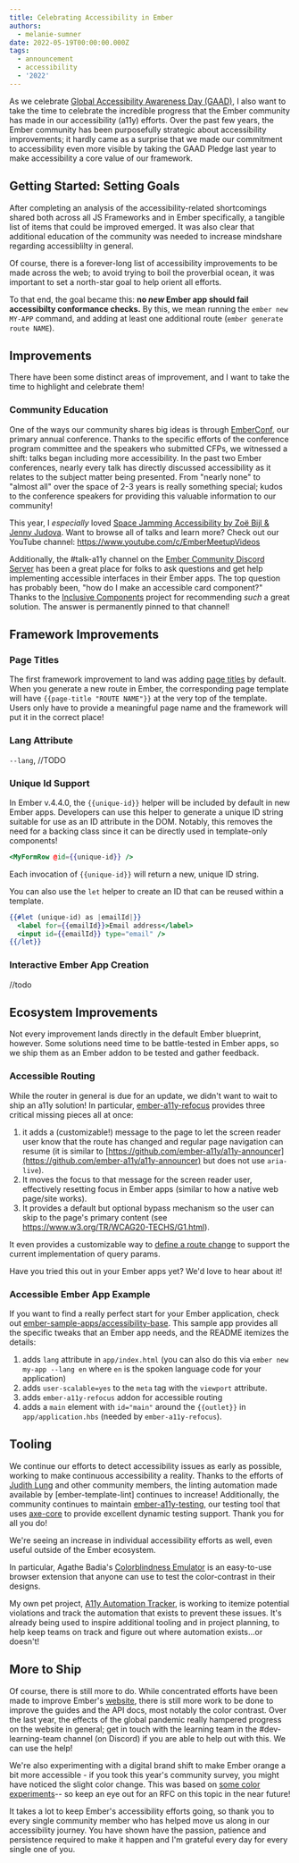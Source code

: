 ```yaml
---
title: Celebrating Accessibility in Ember
authors:
  - melanie-sumner
date: 2022-05-19T00:00:00.000Z
tags:
  - announcement
  - accessibility
  - '2022'
---
```


As we celebrate [Global Accessibility Awareness Day (GAAD)](https://globalaccessibilityawarenessday.org/), I also want to take the time to celebrate the incredible progress that the Ember community has made in our accessibility (a11y) efforts. Over the past few years, the Ember community has been purposefully strategic about accessibility improvements; it hardly came as a surprise that we made our commitment to accessibility even more visible by taking the GAAD Pledge last year to make accessibility a core value of our framework.

## Getting Started: Setting Goals

After completing an analysis of the accessibility-related shortcomings shared both across all JS Frameworks and in Ember specifically, a tangible list of items that could be improved emerged. It was also clear that additional education of the community was needed to increase mindshare regarding accessiblilty in general.

Of course, there is a forever-long list of accessibility improvements to be made across the web; to avoid trying to boil the proverbial ocean, it was important to set a north-star goal to help orient all efforts. 

To that end, the goal became this: <strong>no <em>new</em> Ember app should fail accessibilty conformance checks.</strong> By this, we mean running the `ember new MY-APP` command, and adding at least one additional route (`ember generate route NAME`).

## Improvements

There have been some distinct areas of improvement, and I want to take the time to highlight and celebrate them!

### Community Education

One of the ways our community shares big ideas is through [EmberConf](https://emberconf.com), our primary annual conference. Thanks to the specific efforts of the conference program committee and the speakers who submitted CFPs, we witnessed a shift: talks began including more accessibility. In the past two Ember conferences, nearly every talk has directly discussed accessibility as it relates to the subject matter being presented. From "nearly none" to "almost all" over the space of 2-3 years is really something special; kudos to the conference speakers for providing this valuable information to our community!

This year, I <em>especially</em> loved [Space Jamming Accessibility by Zoë Bijl & Jenny Judova](https://www.youtube.com/watch?v=QJxtGuJ2E0U). Want to browse all of talks and learn more? Check out our YouTube channel: https://www.youtube.com/c/EmberMeetupVideos

Additionally, the #talk-a11y channel on the [Ember Community Discord Server](https://discord.gg/emberjs) has been a great place for folks to ask questions and get help implementing accessible interfaces in their Ember apps. The top question has probably been, "how do I make an accessible card component?" Thanks to the [Inclusive Components](https://inclusive-components.design/cards/) project for recommending <em>such</em> a great solution. The answer is permanently pinned to that channel!

## Framework Improvements

### Page Titles

The first framework improvement to land was adding [page titles](https://developer.mozilla.org/en-US/docs/Web/HTML/Element/title#accessibility_concerns) by default. When you generate a new route in Ember, the corresponding page template will have `{{page-title "ROUTE NAME"}}` at the very top of the template. Users only have to provide a meaningful page name and the framework will put it in the correct place! 

### Lang Attribute
`--lang`, //TODO 

### Unique Id Support

In Ember v.4.4.0, the `{{unique-id}}` helper will be included by default in new Ember apps. Developers can use this helper to generate a unique ID string suitable for use as an ID attribute in the DOM. Notably, this removes the need for a backing class since it can be directly used in template-only components!

```handlebars
<MyFormRow @id={{unique-id}} />
```

Each invocation of `{{unique-id}}` will return a new, unique ID string.

You can also use the `let` helper to create an ID that can be reused within a template.

```handlebars
{{#let (unique-id) as |emailId|}}
  <label for={{emailId}}>Email address</label>
  <input id={{emailId}} type="email" />
{{/let}}
```

### Interactive Ember App Creation
//todo

## Ecosystem Improvements

Not every improvement lands directly in the default Ember blueprint, however. Some solutions need time to be battle-tested in Ember apps, so we ship them as an Ember addon to be tested and gather feedback.

### Accessible Routing

While the router in general is due for an update, we didn't want to wait to ship an a11y solution! In particular, [ember-a11y-refocus](https://github.com/ember-a11y/ember-a11y-refocus) provides three critical missing pieces all at once: 

1. it adds a (customizable!) message to the page to let the screen reader user know that the route has changed and regular page navigation can resume (it is similar to [https://github.com/ember-a11y/a11y-announcer](https://github.com/ember-a11y/a11y-announcer) but does not use `aria-live`).
2. It moves the focus to that message for the screen reader user, effectively resetting focus in Ember apps (similar to how a native web page/site works).
3. It provides a default but optional bypass mechanism so the user can skip to the page's primary content (see https://www.w3.org/TR/WCAG20-TECHS/G1.html). 

It even provides a customizable way to [define a route change](https://github.com/ember-a11y/ember-a11y-refocus#customizing-the-definition-of-a-route-change) to support the current implementation of query params.

Have you tried this out in your Ember apps yet? We'd love to hear about it!

### Accessible Ember App Example

If you want to find a really perfect start for your Ember application, check out [ember-sample-apps/accessibility-base](https://github.com/ember-sample-apps/accessibility-base). This sample app provides all the specific tweaks that an Ember app needs, and the README itemizes the details:

1. adds `lang` attribute in `app/index.html` (you can also do this via `ember new my-app --lang en` where `en` is the spoken language code for your application)
2. adds `user-scalable=yes` to the `meta` tag with the `viewport` attribute.
3. adds `ember-a11y-refocus` addon for accessible routing
4. adds a `main` element with `id="main"` around the `{{outlet}}` in `app/application.hbs` (needed by `ember-a11y-refocus`).

## Tooling

We continue our efforts to detect accessibility issues as early as possible, working to make continuous accessibility a reality. Thanks to the efforts of [Judith Lung](https://github.com/judithhinlung) and other community members, the linting automation made available by [ember-template-lint] continues to increase! Additionally, the community continues to maintain [ember-a11y-testing](), our testing tool that uses [axe-core]() to provide excellent dynamic testing support. Thank you for all you do!

We're seeing an increase in individual accessibility efforts as well, even useful outside of the Ember ecosystem.

In particular, Agathe Badia's [Colorblindness Emulator](https://github.com/Agathebadia/colorblind-emulator) is an easy-to-use browser extension that anyone can use to test the color-contrast in their designs.

My own pet project, [A11y Automation Tracker](a11y-automation.dev), is working to itemize potential violations and track the automation that exists to prevent these issues. It's already being used to inspire additional tooling and in project planning, to help keep teams on track and figure out where automation exists...or doesn't!

## More to Ship

Of course, there is still more to do. While concentrated efforts have been made to improve Ember's [website](), there is still more work to be done to improve the guides and the API docs, most notably the color contrast. Over the last year, the effects of the global pandemic really hampered progress on the website in general; get in touch with the learning team in the #dev-learning-team channel (on Discord) if you are able to help out with this. We can use the help!

We're also experimenting with a digital brand shift to make Ember orange a bit more accessible - if you took this year's community survey, you might have noticed the slight color change. This was based on [some color experiments](https://codepen.io/melsumner/pen/JjOmGGr)-- so keep an eye out for an RFC on this topic in the near future!

It takes a lot to keep Ember's accessibility efforts going, so thank you to every single community member who has helped move us along in our accessibility journey. You have shown have the passion, patience and persistence required to make it happen and I'm grateful every day for every single one of you.
